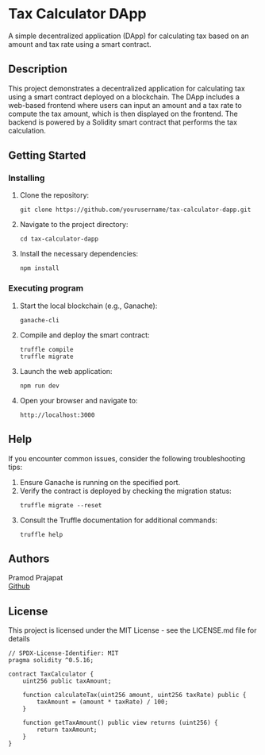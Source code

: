 # Tax Calculator DApp

A simple decentralized application (DApp) for calculating tax based on an amount and tax rate using a smart contract.

## Description

This project demonstrates a decentralized application for calculating tax using a smart contract deployed on a blockchain. The DApp includes a web-based frontend where users can input an amount and a tax rate to compute the tax amount, which is then displayed on the frontend. The backend is powered by a Solidity smart contract that performs the tax calculation.

## Getting Started

### Installing

1. Clone the repository:
   ```
   git clone https://github.com/yourusername/tax-calculator-dapp.git
   ```
2. Navigate to the project directory:
   ```
   cd tax-calculator-dapp
   ```
3. Install the necessary dependencies:
   ```
   npm install
   ```

### Executing program

1. Start the local blockchain (e.g., Ganache):
   ```
   ganache-cli
   ```
2. Compile and deploy the smart contract:
   ```
   truffle compile
   truffle migrate
   ```
3. Launch the web application:
   ```
   npm run dev
   ```
4. Open your browser and navigate to:
   ```
   http://localhost:3000
   ```

## Help

If you encounter common issues, consider the following troubleshooting tips:
1. Ensure Ganache is running on the specified port.
2. Verify the contract is deployed by checking the migration status:
   ```
   truffle migrate --reset
   ```
3. Consult the Truffle documentation for additional commands:
   ```
   truffle help
   ```

## Authors

Pramod Prajapat  
[Github](https://github.com/pramodprajapatcse)

## License

This project is licensed under the MIT License - see the LICENSE.md file for details

```solidity
// SPDX-License-Identifier: MIT
pragma solidity ^0.5.16;

contract TaxCalculator {
    uint256 public taxAmount;

    function calculateTax(uint256 amount, uint256 taxRate) public {
        taxAmount = (amount * taxRate) / 100;
    }

    function getTaxAmount() public view returns (uint256) {
        return taxAmount;
    }
}
```

